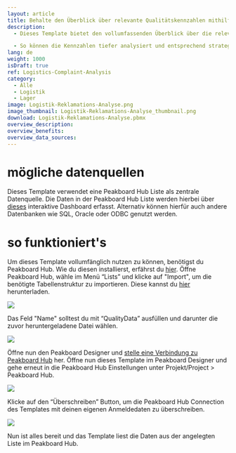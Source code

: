 ```yaml
---
layout: article
title: Behalte den Überblick über relevante Qualitätskennzahlen mithilfe von diesem praktischen Dashboard
description: 
  - Dieses Template bietet den vollumfassenden Überblick über die relevanten Qualitätskennzahlen in deiner Produktion. Hierfür zeigt das Dashboard zum einen den Echtzeit Überblick des aktuellen Tages und zum anderen bietet es die Möglichkeit, historische Daten über einen bestimmten Zeitraum anzuzeigen, welcher über ein Dropdown-Feld selektiert werden kann.

  - So können die Kennzahlen tiefer analysiert und entsprechend strategische Entscheidungen getroffen werden. Die Daten stammen aus einer Liste in Peakboard Hub und werden mithilfe dieses interaktiven Dashboards erhoben. Lade dir das Template jetzt kostenlos herunter und passe es an deine individuellen Bedürfnisse oder das Corporate Design deines Unternehmens an. Für eine noch einfachere Bedienbarkeit wurden alle Skripte in dieser Vorlage mit Peakboard Building Blocks, unserem Low-Code-Skripteditor, erstellt.
lang: de
weight: 1000
isDraft: true
ref: Logistics-Complaint-Analysis
category:
  - Alle
  - Logistik
  - Lager
image: Logistik-Reklamations-Analyse.png
image_thumbnail: Logistik-Reklamations-Analyse_thumbnail.png
download: Logistik-Reklamations-Analyse.pbmx
overview_description:
overview_benefits:
overview_data_sources:
---
```

# mögliche datenquellen
Dieses Template verwendet eine Peakboard Hub Liste als zentrale Datenquelle. Die Daten in der Peakboard Hub Liste werden hierbei über [dieses](https://templates.peakboard.com/Interactive-Board-Manual-Quality-Control/index) interaktive Dashboard erfasst. Alternativ können hierfür auch andere Datenbanken wie SQL, Oracle oder ODBC genutzt werden.

# so funktioniert's
Um dieses Template vollumfänglich nutzen zu können, benötigst du Peakboard Hub. Wie du diesen installierst, erfährst du [hier](https://help.peakboard.com/hub/de-hub_installation.html). Öffne Peakboard Hub, wähle im Menü “Lists” und klicke auf "Import", um die benötigte Tabellenstruktur zu importieren. Diese kannst du <a href="QualityData.txt" class="inline" download>hier</a> herunterladen. 

![](img/peakboard-hub-lists.png)

Das Feld "Name" solltest du mit “QualityData” ausfüllen und darunter die zuvor heruntergeladene Datei wählen.

![](img/peakboard-hub-import-list.png)

 Öffne nun den Peakboard Designer und [stelle eine Verbindung zu Peakboard Hub](https://help.peakboard.com/hub/de-hub_connectpbdesigner.html) her. Öffne nun dieses Template im Peakboard Designer und gehe erneut in die Peakboard Hub Einstellungen unter Projekt/Project > Peakboard Hub.

 ![](img/peakboard-designer-hub-settings.png)

Klicke auf den “Überschreiben” Button, um die Peakboard Hub Connection des Templates mit deinen eigenen Anmeldedaten zu überschreiben.

 ![](img/peakboard-designer-overwrite-credentials.png)

 Nun ist alles bereit und das Template liest die Daten aus der angelegten Liste im Peakboard Hub.

